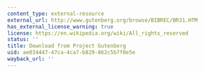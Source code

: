 ```yaml
---
content_type: external-resource
external_url: http://www.gutenberg.org/browse/BIBREC/BR31.HTM
has_external_license_warning: true
license: https://en.wikipedia.org/wiki/All_rights_reserved
status: ''
title: Download from Project Gutenberg
uid: ae034447-47ca-4ca7-b829-862c5b7f0e5e
wayback_url: ''
---
```

